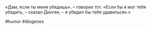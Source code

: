 «Дам, если ты меня убедишь», – говорил тот. «Если бы я мог тебя убедить, – сказал Диоген, – я убедил бы тебя удавиться».»

#humor #diogenes